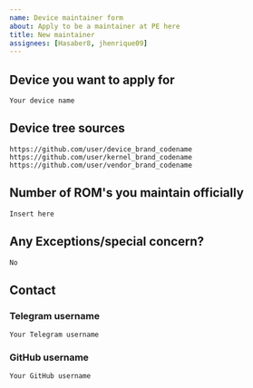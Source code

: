 ```yaml
---
name: Device maintainer form
about: Apply to be a maintainer at PE here
title: New maintainer
assignees: [Hasaber8, jhenrique09]
---
```


## Device you want to apply for
```
Your device name
```

## Device tree sources
<!--
* Must be public on GitHub/GitLab
* Must add kernel and vendor as well
* Authorship should be proper
* Add common trees if applicable
-->
```
https://github.com/user/device_brand_codename
https://github.com/user/kernel_brand_codename
https://github.com/user/vendor_brand_codename
```

## Number of ROM's you maintain officially
```
Insert here
```

## Any Exceptions/special concern?
```
No
```

## Contact

### Telegram username
```
Your Telegram username
```

### GitHub username
```
Your GitHub username
```
